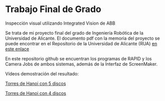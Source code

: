 # Trabajo Final de Grado
Inspección visual utilizando Integrated Vision de ABB

Se trata de mi proyecto final del grado de Ingeniería Robótica de la Universidad de Alicante. 
El documento pdf con la memoria del proyecto se puede encontrar en el Repositorio de la Universidad de Alicante (RUA) [en este enlace](http://hdl.handle.net/10045/135244)

En este repositorio github se encuentran los programas de RAPID y los Camera Jobs de ambos sistemas, además de la Interfaz de ScreenMaker.

Vídeos demostración del resultado:

[Torres de Hanoi con 5 discos](https://youtu.be/MMayfdIml_k)

[Torres de Hanoi con 4 discos](https://youtu.be/1jYcu-vAqAg)
